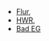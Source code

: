 * [Flur](../Flur), 
* [HWR](../HWR),
* [Bad EG](../BadEG)
<!--stackedit_data:
eyJoaXN0b3J5IjpbNjg3MTg3Mjk4XX0=
-->